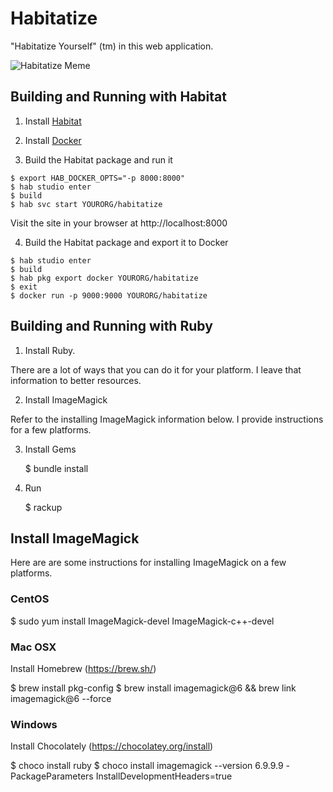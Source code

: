 # Habitatize

"Habitatize Yourself" (tm) in this web application.

![Habitatize Meme](https://user-images.githubusercontent.com/244426/31551693-ec82d9fa-affa-11e7-8276-6b5c3cfb0483.gif)

## Building and Running with Habitat

1. Install [Habitat](https://www.habitat.sh/tutorials/download/)
2. Install [Docker](https://www.docker.com/get-docker)

3. Build the Habitat package and run it

```
$ export HAB_DOCKER_OPTS="-p 8000:8000"
$ hab studio enter
$ build
$ hab svc start YOURORG/habitatize
```

Visit the site in your browser at http://localhost:8000

4. Build the Habitat package and export it to Docker

```
$ hab studio enter
$ build
$ hab pkg export docker YOURORG/habitatize
$ exit
$ docker run -p 9000:9000 YOURORG/habitatize
```


## Building and Running with Ruby

1. Install Ruby.

There are a lot of ways that you can do it for your platform. I leave that information to better resources.

2. Install ImageMagick

Refer to the installing ImageMagick information below. I provide instructions for a few platforms.

3. Install Gems

    $ bundle install

4. Run

    $ rackup


## Install ImageMagick

Here are are some instructions for installing ImageMagick on a few platforms.

### CentOS

$ sudo yum install ImageMagick-devel ImageMagick-c++-devel

### Mac OSX

Install Homebrew (https://brew.sh/)

$ brew install pkg-config
$ brew install imagemagick@6 && brew link imagemagick@6 --force

### Windows

Install Chocolately (https://chocolatey.org/install)

$ choco install ruby
$ choco install imagemagick --version 6.9.9.9 -PackageParameters InstallDevelopmentHeaders=true
